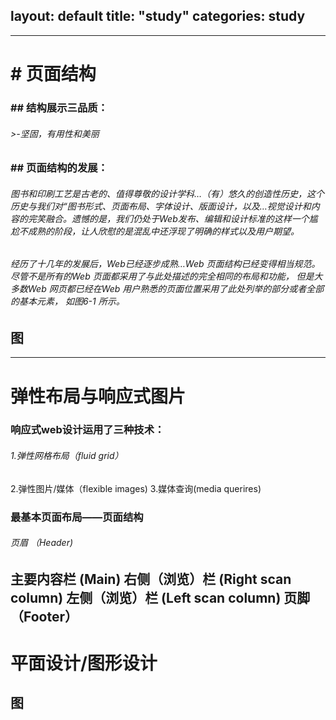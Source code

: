 
layout: default
title:  "study"
categories: study 
---
---
# # 页面结构
### ## 结构展示三品质：
###### >-坚固，有用性和美丽
### ## 页面结构的发展：
###### 图书和印刷工艺是古老的、值得尊敬的设计学科…（有）悠久的创造性历史，这个历史与我们对“图书形式、页面布局、字体设计、版面设计，以及…视觉设计和内容的完笑融合。遗憾的是，我们仍处于Web发布、编辑和设计标准的这样一个尴尬不成熟的阶段，让人欣慰的是混乱中还浮现了明确的样式以及用户期望。
###### 经历了十几年的发展后，Web已经逐步成熟…Web 页面结构已经变得相当规范。尽管不是所有的Web 页面都采用了与此处描述的完全相同的布局和功能， 但是大多数Web 网页都已经在Web 用户熟悉的页面位置采用了此处列举的部分或者全部的基本元素， 如图6-1 所示。
图
---
---
# 弹性布局与响应式图片
### 响应式web设计运用了三种技术：
###### 1.弹性网格布局（fluid grid）
2.弹性图片/媒体（flexible images)
3.媒体查询(media querires)
### 最基本页面布局——页面结构
###### 页眉  （Header)
主要内容栏  (Main)
右侧（浏览）栏 (Right scan column)
左侧（浏览）栏 (Left scan column)
页脚（Footer）
---
# 平面设计/图形设计
图
----